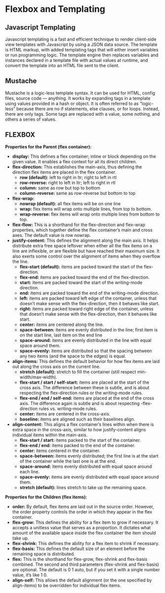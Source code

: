 # Flexbox and Templating
## Javascript Templating
Javascript templating is a fast and efficient technique to render client-side view templates with Javascript by using a JSON data source. The template is HTML markup, with added templating tags that will either insert variables or run programming logic.
The template engine then replaces variables and instances declared in a template file with actual values at runtime, and convert the template into an HTML file sent to the client.

## Mustache
Mustache is a logic-less template syntax. It can be used for HTML, config files, source code — anything. It works by expanding tags in a template using values provided in a hash or object.
It is often referred to as “logic-less” because there are no if statements, else clauses, or for loops. Instead, there are only tags. Some tags are replaced with a value, some nothing, and others a series of values.

## FLEXBOX
**Properties for the Parent (flex container):**
- **display:** This defines a flex container; inline or block depending on the given value. It enables a flex context for all its direct children.
- **flex-direction:** This establishes the main-axis, thus defining the direction flex items are placed in the flex container.
  - **row (default):** left to right in ltr; right to left in rtl
  - **row-reverse:** right to left in ltr; left to right in rtl
  - **column:** same as row but top to bottom
  - **column-reverse:** same as row-reverse but bottom to top
- **flex-wrap:** 
  - **nowrap (default):** all flex items will be on one line
  - **wrap:** flex items will wrap onto multiple lines, from top to bottom.
  - **wrap-reverse:** flex items will wrap onto multiple lines from bottom to top.
- **flex-flow:** This is a shorthand for the flex-direction and flex-wrap properties, which together define the flex container’s main and cross axes. The default value is row nowrap.
- **justify-content:** This defines the alignment along the main axis. It helps distribute extra free space leftover when either all the flex items on a line are inflexible, or are flexible but have reached their maximum size. It also exerts some control over the alignment of items when they overflow the line.
  - **flex-start (default):** items are packed toward the start of the flex-direction.
  - **flex-end:** items are packed toward the end of the flex-direction.
  - **start:** items are packed toward the start of the writing-mode direction.
  - **end:** items are packed toward the end of the writing-mode direction.
  - **left:** items are packed toward left edge of the container, unless that doesn’t make sense with the flex-direction, then it behaves like start.
  - **right:** items are packed toward right edge of the container, unless that doesn’t make sense with the flex-direction, then it behaves like start.
  - **center:** items are centered along the line.
  - **space-between:** items are evenly distributed in the line; first item is on the start line, last item on the end line
  - **space-around:** items are evenly distributed in the line with equal space around them.
  - **space-evenly:** items are distributed so that the spacing between any two items (and the space to the edges) is equal.
- **align-items:** This defines the default behavior for how flex items are laid out along the cross axis on the current line.
  - **stretch (default):** stretch to fill the container (still respect min-width/max-width).
  - **flex-start / start / self-start:** items are placed at the start of the cross axis. The difference between these is subtle, and is about respecting the flex-direction rules or the writing-mode rules.
  - **flex-end / end / self-end:** items are placed at the end of the cross axis. The difference again is subtle and is about respecting -flex-direction rules vs. writing-mode rules.
  - **center:** items are centered in the cross-axis.
  - **baseline:** items are aligned such as their baselines align. 
- **align-content:** This aligns a flex container’s lines within when there is extra space in the cross-axis, similar to how justify-content aligns individual items within the main-axis.
  - **flex-start / start:** items packed to the start of the container.
  - **flex-end / end:** items packed to the end of the container.
  - **center:** items centered in the container.
  - **space-between:** items evenly distributed; the first line is at the start of the container while the last one is at the end.
  - **space-around:** items evenly distributed with equal space around each line.
  - **space-evenly:** items are evenly distributed with equal space around them.
  - **stretch (default):** lines stretch to take up the remaining space.
  
**Properties for the Children (flex items):**
- **order:** By default, flex items are laid out in the source order. However, the order property controls the order in which they appear in the flex container.
- **flex-grow:** This defines the ability for a flex item to grow if necessary. It accepts a unitless value that serves as a proportion. It dictates what amount of the available space inside the flex container the item should take up.
- **flex-shrink:** This defines the ability for a flex item to shrink if necessary.
- **flex-basis:** This defines the default size of an element before the remaining space is distributed.
- **flex:** This is the shorthand for flex-grow, flex-shrink and flex-basis combined. The second and third parameters (flex-shrink and flex-basis) are optional. The default is 0 1 auto, but if you set it with a single number value, it’s like 1 0.
- **align-self:** This allows the default alignment (or the one specified by align-items) to be overridden for individual flex items.
